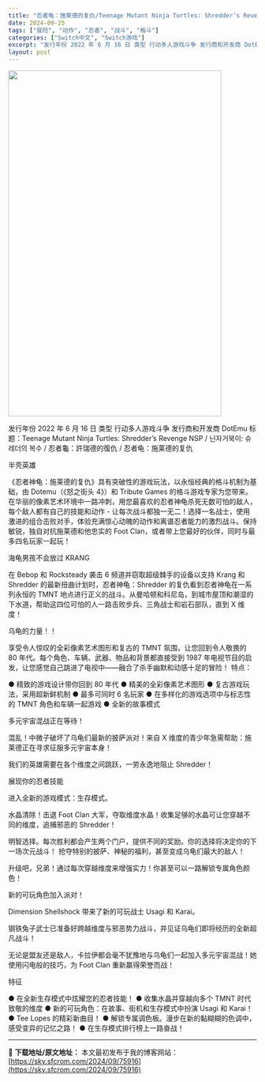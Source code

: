 ```yaml
---
title: "忍者龟：施莱德的复仇/Teenage Mutant Ninja Turtles: Shredder’s Revenge+更新v1.0.9+2DLC Switch NSP XCI NSZ中英日文"
date: 2024-09-25
tags: ["冒险", "动作", "忍者", "战斗", "格斗"]
categories: ["Switch中文", "Switch游戏"]
excerpt: "发行年份 2022 年 6 月 16 日 类型 行动多人游戏斗争 发行商和开发商 DotEmu 标题：Teenage Mutant Ninja Turtles: Shredder’s Revenge NSP / 닌자거북이: 슈레더의 복수 / 忍者龜：許瑞德的復仇 / 忍者龟：施莱德的复仇 半壳英&hellip;"
layout: post
---
```


<img class="aligncenter size-full wp-image-75917" src="https://sky.sfcrom.com/wp-content/uploads/2024/09/2024092510130810.webp" alt="" width="432" height="700" />

发行年份 2022 年 6 月 16 日
类型 行动多人游戏斗争
发行商和开发商 DotEmu
标题：Teenage Mutant Ninja Turtles: Shredder’s Revenge NSP / 닌자거북이: 슈레더의 복수 / 忍者龜：許瑞德的復仇 / 忍者龟：施莱德的复仇

半壳英雄

《忍者神龟：施莱德的复仇》具有突破性的游戏玩法，以永恒经典的格斗机制为基础，由 Dotemu（《怒之街头 4》）和 Tribute Games 的格斗游戏专家为您带来。在华丽的像素艺术环境中一路冲刺，用您最喜欢的忍者神龟杀死无数可怕的敌人，每个敌人都有自己的技能和动作 - 让每次战斗都独一无二！选择一名战士，使用激进的组合击败对手，体验充满惊心动魄的动作和离谱忍者能力的激烈战斗。保持敏锐，独自对抗施莱德和他忠实的 Foot Clan，或者带上您最好的伙伴，同时与最多四名玩家一起玩！

海龟男孩不会放过 KRANG

在 Bebop 和 Rocksteady 袭击 6 频道并窃取超级棘手的设备以支持 Krang 和 Shredder 的最新扭曲计划时，忍者神龟：Shredder 的复仇看到忍者神龟在一系列永恒的 TMNT 地点进行正义的战斗。从曼哈顿和科尼岛，到城市屋顶和潮湿的下水道，帮助这四位可怕的人一路击败步兵、三角战士和岩石部队，直到 X 维度！

乌龟的力量！！

享受令人惊叹的全彩像素艺术图形和复古的 TMNT 氛围，让您回到令人敬畏的 80 年代。每个角色、车辆、武器、物品和背景都直接受到 1987 年电视节目的启发，让您感觉自己跳进了电视中——融合了杀手幽默和动感十足的冒险！
特点：

● 精致的游戏设计带你回到 80 年代
● 精美的全彩像素艺术图形
● 复古游戏玩法，采用超新鲜机制
● 最多可同时 6 名玩家
● 在多样化的游戏选项中与标志性的 TMNT 角色和车辆一起游戏
● 全新的故事模式

多元宇宙混战正在等待！

混乱！中微子破坏了乌龟们最新的披萨派对！来自 X 维度的青少年急需帮助：施莱德正在寻求征服多元宇宙本身！

我们的英雄需要在各个维度之间跳跃，一劳永逸地阻止 Shredder！

展现你的忍者技能

进入全新的游戏模式：生存模式。

水晶清除！击退 Foot Clan 大军，夺取维度水晶！收集足够的水晶可让您穿越不同的维度，追捕邪恶的 Shredder！

明智选择。每次胜利都会产生两个门户，提供不同的奖励。你的选择将决定你的下一场次元战斗！
抢夺特别的披萨、神秘的福利，甚至变成乌龟们最大的敌人！

升级吧，兄弟！通过每次穿越维度来增强实力！你甚至可以一路解锁专属角色颜色！

新的可玩角色加入派对！

Dimension Shellshock 带来了新的可玩战士 Usagi 和 Karai。

钢铁兔子武士已准备好跨越维度与邪恶势力战斗，并见证乌龟们即将经历的全新超凡战斗！

无论是盟友还是敌人，卡拉伊都会毫不犹豫地与乌龟们一起加入多元宇宙混战！她使用闪电般的技巧，为 Foot Clan 重新赢得荣誉而战！

特征

● 在全新生存模式中炫耀您的忍者技能！
● 收集水晶并穿越向多个 TMNT 时代致敬的维度
● 新的可玩角色：在故事、街机和生存模式中扮演 Usagi 和 Karai！
● Tee Lopes 的精彩新曲目！
● 解锁专属调色板。漫步在新的黏糊糊的色调中，感受变异的记忆之路！
● 在生存模式排行榜上一路奋战！

---
📖 **下载地址/原文地址：** 本文最初发布于我的博客网站：[https://sky.sfcrom.com/2024/09/75916](https://sky.sfcrom.com/2024/09/75916)
